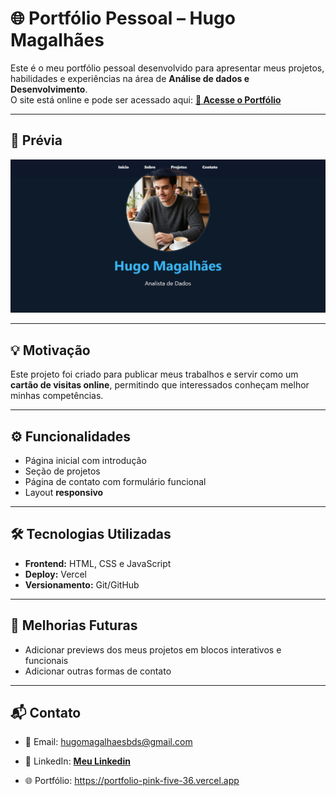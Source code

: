 # 🌐 Portfólio Pessoal – Hugo Magalhães

Este é o meu portfólio pessoal desenvolvido para apresentar meus projetos, habilidades e experiências na área de **Análise de dados e Desenvolvimento**.  
O site está online e pode ser acessado aqui: **[🔗 Acesse o Portfólio](https://portfolio-pink-five-36.vercel.app)**  

---

## 📸 Prévia

![preview](./preview.png)

---

## 💡 Motivação
Este projeto foi criado para publicar meus trabalhos e servir como um **cartão de visitas online**, permitindo que interessados conheçam melhor minhas competências.

---

## ⚙️ Funcionalidades
- Página inicial com introdução  
- Seção de projetos  
- Página de contato com formulário funcional 
- Layout **responsivo**  

---

## 🛠️ Tecnologias Utilizadas
- **Frontend:** HTML, CSS e JavaScript  
- **Deploy:** Vercel  
- **Versionamento:** Git/GitHub  

---

## 📌 Melhorias Futuras
- Adicionar previews dos meus projetos em blocos interativos e funcionais
- Adicionar outras formas de contato

---

## 📬 Contato
- 📧 Email: hugomagalhaesbds@gmail.com

- 💼 LinkedIn: **[Meu Linkedin](https://linkedin.com/in/hugosmagalhaes)**

- 🌐 Portfólio: https://portfolio-pink-five-36.vercel.app
